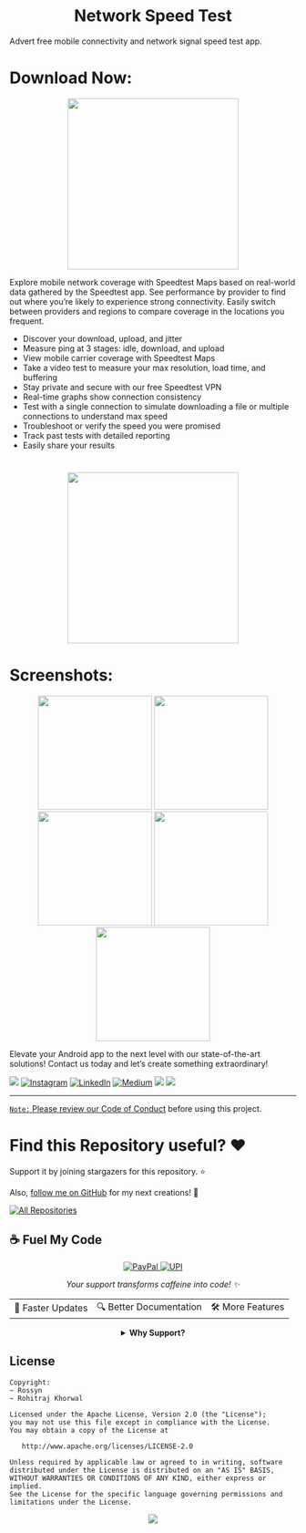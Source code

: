<h1 align="center">Network Speed Test</h1>
  
Advert free mobile connectivity and network signal speed test app.
<br>



  

 # Download Now:
<p align="center">
    <a href="https://github.com/AndroidWithRossyn/NetworkSpeedTest/raw/main/app-debug.apk">
      <img src="https://user-images.githubusercontent.com/97843190/183300573-ac4dd10f-b7e2-476d-a36d-7dd12ff497c7.png" width ="300" />
    </a>
  </p>

Explore mobile network coverage with Speedtest Maps based on real-world data gathered by the Speedtest app. See performance by provider to find out where you’re likely to experience strong connectivity. Easily switch between providers and regions to compare coverage in the locations you frequent.


- Discover your download, upload, and jitter
- Measure ping at 3 stages: idle, download, and upload
- View mobile carrier coverage with Speedtest Maps
- Take a video test to measure your max resolution, load time, and buffering
- Stay private and secure with our free Speedtest VPN
- Real-time graphs show connection consistency
- Test with a single connection to simulate downloading a file or multiple connections to understand max speed
- Troubleshoot or verify the speed you were promised
- Track past tests with detailed reporting
- Easily share your results

#

<p align="center">
    <a href="https://github.com/AndroidWithRossyn/NetworkSpeedTest/raw/main/app-debug.apk">
       <img src="https://user-images.githubusercontent.com/97843190/183300573-ac4dd10f-b7e2-476d-a36d-7dd12ff497c7.png" width ="300" />
    </a>
  </p>



# Screenshots:

 <p align="center">
    <a>
      <img src="https://github.com/OmaPrakash/NetworkSpeedTest/assets/118904953/57d5742b-e2b3-4a5a-8e00-a57ac7f69fdb" width="200" />
    </a>
 <a>
      <img src="https://github.com/OmaPrakash/NetworkSpeedTest/assets/118904953/f099284e-7d73-4ed2-89b7-9b15aab20e15"  width="200" />
    </a>
  <a>
      <img src="https://github.com/OmaPrakash/NetworkSpeedTest/assets/118904953/a9e43c6b-4844-4662-9947-0ae1f33b96e9"  width="200" />
    </a>
     <a>
      <img src="https://github.com/OmaPrakash/NetworkSpeedTest/assets/118904953/8571f065-83a3-4230-983b-a3c8688e5b28"  width="200" />
    </a>
     <a>
      <img src="https://github.com/OmaPrakash/NetworkSpeedTest/assets/118904953/dee1bb86-f1ff-4350-8982-d9a57ee15ebc"  width="200" />
    </a>
  </p>


  
Elevate your Android app to the next level with our state-of-the-art solutions! Contact us today and let’s create something extraordinary!

<div align="start">
  
<a href="mailto:banrossyn@gmail.com"><img src="https://img.shields.io/badge/Gmail-EA4335.svg?logo=Gmail&logoColor=white"></a>
[![Instagram](https://img.shields.io/badge/Instagram-%23E4405F.svg?logo=Instagram&logoColor=white)](https://instagram.com/rohitraj.khorwal) [![LinkedIn](https://img.shields.io/badge/LinkedIn-%230077B5.svg?logo=linkedin&logoColor=white)](https://www.linkedin.com/in/rohitrajkhorwal/) [![Medium](https://img.shields.io/badge/Medium-12100E?logo=medium&logoColor=white)](https://medium.com/@rohitrajkhorwal) 
<a href="https://t.me/banrossyn" target="_blank"><img src="https://img.shields.io/badge/Telegram-26A5E4.svg?logo=Telegram&logoColor=white"></a>
<a href="https://wa.me/+919694260426/" target="_blank"><img src="https://img.shields.io/badge/WhatsApp-25D366.svg?logo=WhatsApp&logoColor=white">
</div>


---

`Note:` Please review our [Code of Conduct](./CODE_OF_CONDUCT.md) before using this project.
# Find this Repository useful? ❤️

Support it by joining stargazers for this repository. ⭐

Also, [follow me on GitHub](https://github.com/AndroidWithRossyn/) for my next creations! 🤩

<p align="left">
<a href="https://github.com/AndroidWithRossyn?tab=repositories&sort=stargazers"><img alt="All Repositories" title="All Repositories" src="https://custom-icon-badges.demolab.com/badge/-Click%20Here%20For%20All%20My%20Repos-1F222E?style=for-the-badge&logoColor=white&logo=repo"/></a>
  
</p>


## ☕ Fuel My Code

<div align="center">
  <a href="https://www.paypal.com/paypalme/banrossyn">
    <img src="https://img.shields.io/badge/Support_My_Work-00457C?style=for-the-badge&logo=paypal&logoColor=white" alt="PayPal"/>
  </a>
   <a href="https://github.com/AndroidWithRossyn/AndroidWithRossyn/blob/main/donate/upi_scan.jpg?raw=true">
    <img src="https://img.shields.io/badge/Support_via_UPI-4CAF50?style=for-the-badge&logo=google-pay&logoColor=white" alt="UPI"/>
  </a>
  <p><i>Your support transforms caffeine into code! ✨</i></p>
  
  <table>
    <tr>
      <td>🚀 Faster Updates</td>
      <td>🔍 Better Documentation</td>
      <td>🛠️ More Features</td>
    </tr>
  </table>
  
  <details>
    <summary><b>Why Support?</b></summary>
    <p>Every contribution helps me dedicate more time to creating high-quality open source Code. Your support directly translates to better software for everyone!</p>
  </details>
</div>



## License

```
Copyright: 
~ Rossyn
~ Rohitraj Khorwal

Licensed under the Apache License, Version 2.0 (the "License");
you may not use this file except in compliance with the License.
You may obtain a copy of the License at

   http://www.apache.org/licenses/LICENSE-2.0

Unless required by applicable law or agreed to in writing, software
distributed under the License is distributed on an "AS IS" BASIS,
WITHOUT WARRANTIES OR CONDITIONS OF ANY KIND, either express or implied.
See the License for the specific language governing permissions and
limitations under the License.
```

<p align="center">
  <img src="https://capsule-render.vercel.app/api?type=waving&color=gradient&height=60&section=footer"/>
</p>

